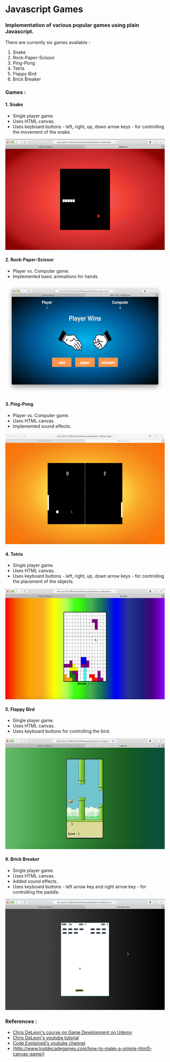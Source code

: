 # Javascript Games
### Implementation of various popular games using plain Javascript.

There are currently six games available -
1. Snake
2. Rock-Paper-Scissor
3. Ping-Pong
4. Tetris
5. Flappy Bird
6. Brick Breaker

### Games : 

#### 1. Snake 
* Single player game.
* Uses HTML canvas.
* Uses keyboard buttons - left, right, up, down arrow keys - for controlling the movement of the snake.
<img src="./screenshots/snake.png" width=650px height=350px>

#### 2. Rock-Paper-Scissor
* Player vs. Computer game.
* Implemented basic animations for hands.
<img src="./screenshots/rock-paper-scissor.png" width=650px height=350px>

#### 3. Ping-Pong
* Player vs. Computer game.
* Uses HTML canvas.
* Implemented sound effects.
<img src="./screenshots/ping-pong.png" width=650px height=350px>

#### 4. Tetris
* Single player game.
* Uses HTML canvas.
* Uses keyboard buttons - left, right, up, down arrow keys - for controlling the placement of the objects.
<img src="./screenshots/tetris.png" width=650px height=350px>

#### 5. Flappy Bird
* Single player game.
* Uses HTML canvas.
* Uses keyboard buttons for controlling the bird.
<img src="./screenshots/flappy-bird.png" width=650px height=350px>

#### 6. Brick Breaker
* Single player game.
* Uses HTML canvas.
* Added sound effects.
* Uses keyboard buttons - left arrow key and right arrow key - for controlling the paddle.
<img src="./screenshots/brick-breaker.png" width=650px height=350px>


### References :
- [Chris DeLeon's course on Game Development on Udemy](https://www.udemy.com/code-your-first-game/)
- [Chris DeLeon's youtube tutorial](https://youtu.be/xGmXxpIj6vs)
- [Code Explained's youtube channel](https://www.youtube.com/channel/UC8n8ftV94ZU_DJLOLtrpORA/featured)
- (http://www.lostdecadegames.com/how-to-make-a-simple-html5-canvas-game/)
